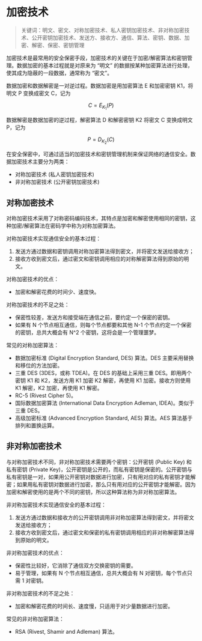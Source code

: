 # 加密技术

> 关键词：明文、密文、对称加密技术、私人密钥加密技术、非对称加密技术、公开密钥加密技术、发送方、接收方、通信、算法、密钥、数据、加密、解密、保密、密钥管理

加密技术是最常用的安全保密手段，加密技术的关键在于加密/解密算法和密钥管理。数据加密的基本过程就是对原来为 “明文” 的数据按某种加密算法进行处理，使其成为隐蔽的一段数据，通常称为 “密文”。

数据加密和数据解密是一对逆过程。数据加密是用加密算法 E 和加密密钥 K1，将明文 P 变换成密文 C，记为

$$
C = E_{K_1}(P)
$$

数据解密是数据加密的逆过程，解密算法 D 和解密密钥 K2 将密文 C 变换成明文 P，记为

$$
P = D_{K_2}(C)
$$

在安全保密中，可通过适当的加密技术和密钥管理机制来保证网络的通信安全。数据加密技术主要分为两类：

- 对称加密技术 (私人密钥加密技术)
- 非对称加密技术 (公开密钥加密技术)

## 对称加密技术

对称加密技术采用了对称密码编码技术，其特点是加密和解密使用相同的密钥，这种加密/解密算法在密码学中称为对称加密算法。

对称加密技术实现通信安全的基本过程：

1. 发送方通过数据和密钥调用对称加密算法得到密文，并将密文发送给接收方；
2. 接收方收到密文后，通过密文和密钥调用相应的对称解密算法得到原始的明文。

对称加密技术的优点：

- 加密和解密花费的时间少、速度快。

对称加密技术的不足之处：

- 保密性较差，发送方和接受端在通信之前，要约定一个保密的密钥。
- 如果有 N 个节点相互通信，则每个节点都要和其他 N-1 个节点约定一个保密的密钥，总共大概会有 N^2 个密钥，这将会是一个管理噩梦。

常见的对称加密算法：

- 数据加密标准 (Digital Encryption Standard, DES) 算法。DES 主要采用替换和移位的方法加密。
- 三重 DES (3DES，或称 TDEA)。在 DES 的基础上采用三重 DES。即用两个密钥 K1 和 K2，发送方用 K1 加密 K2 解密，再使用 K1 加密。接收方则使用 K1 解密，K2 加密，再使用 K1 解密。
- RC-5 (Rivest Cipher 5)。
- 国际数据加密算法 (International Data Encryption Adleman, IDEA)。类似于三重 DES。
- 高级加密标准 (Advanced Encryption Standard, AES) 算法。AES 算法基于排列和置换运算。

## 非对称加密技术

与对称加密技术不同，非对称加密技术需要两个密钥：公开密钥 (Public Key) 和私有密钥 (Private Key)，公开密钥是公开的，而私有密钥是保密的。公开密钥与私有密钥是一对，如果用公开密钥对数据进行加密，只有用对应的私有密钥才能解密；如果用私有密钥对数据进行加密，那么只有用对应的公开密钥才能解密。因为加密和解密使用的是两个不同的密钥，所以这种算法称为非对称加密算法。

非对称加密技术实现通信安全的基本过程：

1. 发送方通过数据和接收方的公开密钥调用非对称加密算法得到密文，并将密文发送给接收方；
2. 接收方收到密文后，通过密文和保密的私有密钥调用相应的非对称解密算法得到原始的明文。

非对称加密技术的优点：

- 保密性比较好，它消除了通信双方交换密钥的需要。
- 易于管理，如果有 N 个节点相互通信，总共大概会有 N 对密钥，每个节点只需 1 对密钥。

非对称加密技术的不足之处：

- 加密和解密花费的时间长、速度慢，只适用于对少量数据进行加密。

常见的非对称加密算法：

- RSA (Rivest, Shamir and Adleman) 算法。
